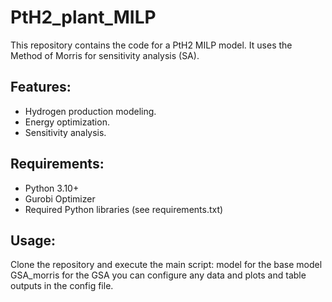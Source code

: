 # PtH2_plant_MILP
This repository contains the code for a PtH2 MILP model. It uses the Method of Morris for sensitivity analysis (SA).

## Features:
- Hydrogen production modeling.
- Energy optimization.
- Sensitivity analysis.

## Requirements:
- Python 3.10+
- Gurobi Optimizer
- Required Python libraries (see requirements.txt)

## Usage:
Clone the repository and execute the main script:
model for the base model
GSA_morris for the GSA
you can configure any data and plots and table outputs in the config file.